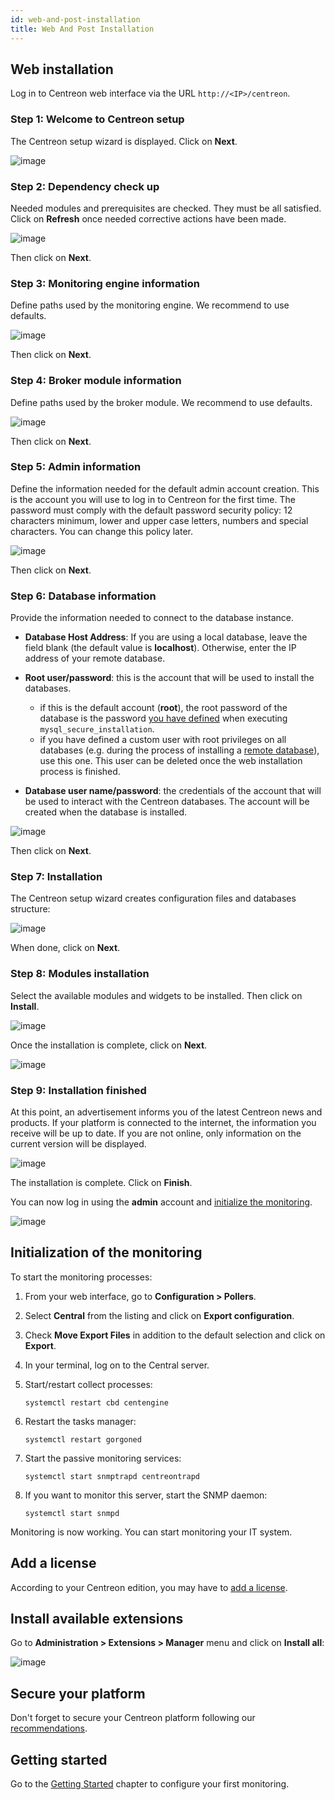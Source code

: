 ```yaml
---
id: web-and-post-installation
title: Web And Post Installation
---
```


## Web installation

Log in to Centreon web interface via the URL `http://<IP>/centreon`.

### Step 1: Welcome to Centreon setup

The Centreon setup wizard is displayed. Click on **Next**.

![image](../assets/installation/acentreonwelcome.png)

### Step 2: Dependency check up

Needed modules and prerequisites are checked. They must be all satisfied. Click on **Refresh**
once needed corrective actions have been made.

![image](../assets/installation/acentreoncheckmodules.png)

Then click on **Next**.

### Step 3: Monitoring engine information

Define paths used by the monitoring engine. We recommend to use defaults.

![image](../assets/installation/amonitoringengine2.png)

Then click on **Next**.

### Step 4: Broker module information

Define paths used by the broker module. We recommend to use defaults.

![image](../assets/installation/abrokerinfo2.png)

Then click on **Next**.

### Step 5: Admin information

Define the information needed for the default admin account creation. This is the account you will use to log in to Centreon for the first time. The password must comply with the default password security policy: 12 characters minimum, lower and upper case letters, numbers and special characters. You can change this policy later.

![image](../assets/installation/aadmininfo.png)

Then click on **Next**.

### Step 6: Database information

Provide the information needed to connect to the database instance.

- **Database Host Address**: If you are using a local database, leave the field blank (the default value is **localhost**). Otherwise, enter the IP address of your remote database.
- **Root user/password**: this is the account that will be used to install the databases.
   - if this is the default account (**root**), the root password of the database is the password [you have defined](installation-of-a-central-server/using-packages.md#secure-the-database) when executing `mysql_secure_installation`.
   - if you have defined a custom user with root privileges on all databases (e.g. during the process of installing a [remote database](../installation/installation-of-a-central-server/using-packages.md#installation)), use this one. This user can be deleted once the web installation process is finished.

- **Database user name/password**: the credentials of the account that will be used to interact with the Centreon databases. The account will be created when the database is installed.

![image](../assets/installation/adbinfo.png)

Then click on **Next**.

### Step 7: Installation

The Centreon setup wizard creates configuration files and databases structure:

![image](../assets/installation/adbconf.png)

When done, click on **Next**.

### Step 8: Modules installation

Select the available modules and widgets to be installed. Then click on **Install**.

![image](../assets/installation/module_installationa.png)

Once the installation is complete, click on **Next**.

![image](../assets/installation/module_installationb.png)

### Step 9: Installation finished

At this point, an advertisement informs you of the latest Centreon news and
products. If your platform is connected to the internet, the information you receive
will be up to date. If you are not online, only information on the current version will be
displayed.

![image](../assets/installation/aendinstall.png)

The installation is complete. Click on **Finish**.

You can now log in using the **admin** account and [initialize the monitoring](#initialization-of-the-monitoring).

![image](../assets/installation/aconnection.png)

## Initialization of the monitoring

To start the monitoring processes:

1. From your web interface, go to **Configuration > Pollers**.
2. Select **Central** from the listing and click on
**Export configuration**.
3. Check **Move Export Files** in addition to the default selection and click on
**Export**.
4. In your terminal, log on to the Central server.
5. Start/restart collect processes:

    ```shell
    systemctl restart cbd centengine
    ```

6. Restart the tasks manager:

    ```shell
    systemctl restart gorgoned
    ```

7. Start the passive monitoring services:

    ```shell
    systemctl start snmptrapd centreontrapd
    ```

8. If you want to monitor this server, start the SNMP daemon:

    ```shell
    systemctl start snmpd
    ```

Monitoring is now working. You can start monitoring your IT system.

## Add a license

According to your Centreon edition, you may have to [add a license](../administration/licenses.md).

## Install available extensions

Go to **Administration > Extensions > Manager** menu and click on
**Install all**:

![image](../assets/installation/extensions-manager.png)

## Secure your platform

Don't forget to secure your Centreon platform following our
[recommendations](../administration/secure-platform.md).

## Getting started

Go to the [Getting Started](../getting-started/welcome.md)
chapter to configure your first monitoring.
